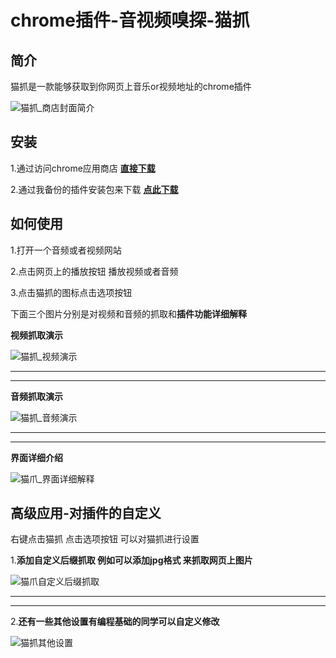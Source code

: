 # chrome插件-音视频嗅探-猫抓

## 简介

猫抓是一款能够获取到你网页上音乐or视频地址的chrome插件

![猫抓_商店封面简介](https://raw.githubusercontent.com/tothepythonmoon/2badaoblog/master/blog/No_0003_chrome%E9%9F%B3%E8%A7%86%E9%A2%91%E5%97%85%E6%8E%A2%E4%B9%8B%E7%8C%AB%E6%8A%93/%E7%8C%AB%E6%8A%93_%E5%95%86%E5%BA%97%E5%B0%81%E9%9D%A2%E7%AE%80%E4%BB%8B.bmp)

## 安装

1.通过访问chrome应用商店 [**直接下载**](https://chrome.google.com/webstore/detail/%E7%8C%AB%E6%8A%93/jfedfbgedapdagkghmgibemcoggfppbb)

2.通过我备份的插件安装包来下载 [**点此下载**](https://github.com/tothepythonmoon/2badaoblog/raw/master/blog/No_0003_chrome%E9%9F%B3%E8%A7%86%E9%A2%91%E5%97%85%E6%8E%A2%E4%B9%8B%E7%8C%AB%E6%8A%93/%E7%8C%AB%E6%8A%93_1.0.15_0.zip)

## 如何使用

1.打开一个音频或者视频网站

2.点击网页上的播放按钮 播放视频或者音频

3.点击猫抓的图标点击选项按钮

下面三个图片分别是对视频和音频的抓取和**插件功能详细解释**

**视频抓取演示**

![猫抓_视频演示](https://github.com/tothepythonmoon/2badaoblog/blob/master/blog/No_0003_chrome%E9%9F%B3%E8%A7%86%E9%A2%91%E5%97%85%E6%8E%A2%E4%B9%8B%E7%8C%AB%E6%8A%93/%E7%8C%AB%E6%8A%93_%E8%A7%86%E9%A2%91%E6%BC%94%E7%A4%BA.png?raw=true)

---

---

**音频抓取演示**

![猫抓_音频演示](https://github.com/tothepythonmoon/2badaoblog/blob/master/blog/No_0003_chrome%E9%9F%B3%E8%A7%86%E9%A2%91%E5%97%85%E6%8E%A2%E4%B9%8B%E7%8C%AB%E6%8A%93/%E7%8C%AB%E6%8A%93_%E9%9F%B3%E9%A2%91%E6%BC%94%E7%A4%BA.png?raw=true)

---

---

**界面详细介绍**

![猫爪_界面详细解释](https://github.com/tothepythonmoon/2badaoblog/blob/master/blog/No_0003_chrome%E9%9F%B3%E8%A7%86%E9%A2%91%E5%97%85%E6%8E%A2%E4%B9%8B%E7%8C%AB%E6%8A%93/%E7%8C%AB%E7%88%AA_%E7%95%8C%E9%9D%A2%E8%AF%A6%E7%BB%86%E8%A7%A3%E9%87%8A.png?raw=true)

## 高级应用-对插件的自定义

右键点击猫抓 点击选项按钮 可以对猫抓进行设置

1.**添加自定义后缀抓取 例如可以添加jpg格式 来抓取网页上图片**

![猫爪自定义后缀抓取](https://github.com/tothepythonmoon/2badaoblog/blob/master/blog/No_0003_chrome%E9%9F%B3%E8%A7%86%E9%A2%91%E5%97%85%E6%8E%A2%E4%B9%8B%E7%8C%AB%E6%8A%93/%E7%8C%AB%E7%88%AA%E8%87%AA%E5%AE%9A%E4%B9%89%E5%90%8E%E7%BC%80%E6%8A%93%E5%8F%96.png?raw=true)

---

---

2.**还有一些其他设置有编程基础的同学可以自定义修改**

![猫抓其他设置](https://github.com/tothepythonmoon/2badaoblog/blob/master/blog/No_0003_chrome%E9%9F%B3%E8%A7%86%E9%A2%91%E5%97%85%E6%8E%A2%E4%B9%8B%E7%8C%AB%E6%8A%93/%E7%8C%AB%E6%8A%93%E5%85%B6%E4%BB%96%E8%AE%BE%E7%BD%AE.png?raw=true)
